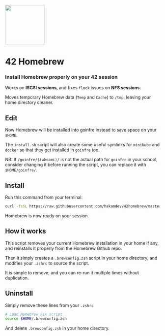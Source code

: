 <img
  src="https://raw.githubusercontent.com/kube/vscode-42header/master/42.png" 
  width=128>

42 Homebrew
===========

### Install Homebrew properly on your 42 session

Works on **ISCSI sessions**, and fixes `flock` issues on **NFS sessions**.

Moves temporary Homebrew data (`Temp` and `Cache`) to `/tmp`, leaving your home directory cleaner.

Edit
----
Now Homebrew will be installed into goinfre instead to save space on your `$HOME`.

The `install.sh` script will also create some useful symlinks for `minikube` and `docker` so that they get installed in `goinfre` too.

NB: If `/goinfre/$(whoami)/` is not the actual path for `goinfre` in your school, consider changing it before running the script, you can replace it with `$HOME/goinfre/`.

Install
-------
Run this command from your terminal:

```sh
curl -fsSL https://raw.githubusercontent.com/hakamdev/42homebrew/master/install.sh | zsh
```

Homebrew is now ready on your session.

How it works
------------
This script removes your current Homebrew installation in your home if any, and reinstalls it properly from the Homebrew Github repo.

Then it simply creates a `.brewconfig.zsh` script in your home directory, and modifies your `.zshrc` to source the script.

It is simple to remove, and you can re-run it multiple times without duplication.


Uninstall
---------
Simply remove these lines from your `.zshrc`

```sh
# Load Homebrew Fix script
source $HOME/.brewconfig.zsh
```

And delete `.brewconfig.zsh` in your home directory.
